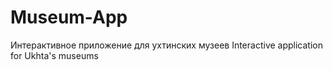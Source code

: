 # Museum-App
Интерактивное приложение для ухтинских музеев Interactive application for Ukhta's museums
